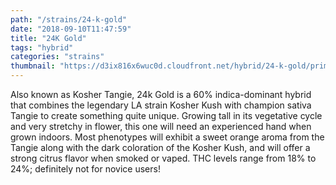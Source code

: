 ```yaml
---
path: "/strains/24-k-gold"
date: "2018-09-10T11:47:59"
title: "24K Gold"
tags: "hybrid"
categories: "strains"
thumbnail: "https://d3ix816x6wuc0d.cloudfront.net/hybrid/24-k-gold/primary?width=480"
---
```

Also known as Kosher Tangie, 24k Gold is a 60% indica-dominant hybrid that combines the legendary LA strain Kosher Kush with champion sativa Tangie to create something quite unique. Growing tall in its vegetative cycle and very stretchy in flower, this one will need an experienced hand when grown indoors. Most phenotypes will exhibit a sweet orange aroma from the Tangie along with the dark coloration of the Kosher Kush, and will offer a strong citrus flavor when smoked or vaped. THC levels range from 18% to 24%; definitely not for novice users! 